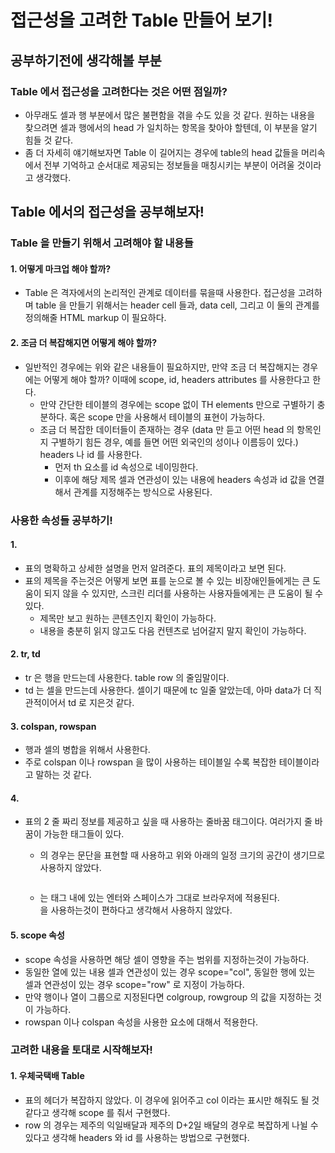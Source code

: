 # 접근성을 고려한 Table 만들어 보기!

## 공부하기전에 생각해볼 부분

### Table 에서 접근성을 고려한다는 것은 어떤 점일까?

- 아무래도 셀과 행 부분에서 많은 불편함을 겪을 수도 있을 것 같다. 원하는 내용을 찾으려면 셀과 행에서의 head 가 일치하는 항목을 찾아야 할텐데, 이 부분을 알기 힘들 것 같다.
- 좀 더 자세히 얘기해보자면 Table 이 길어지는 경우에 table의 head 값들을 머리속에서 전부 기억하고 순서대로 제공되는 정보들을 매칭시키는 부분이 어려울 것이라고 생각했다.

## Table 에서의 접근성을 공부해보자!

### Table 을 만들기 위해서 고려해야 할 내용들

#### 1. 어떻게 마크업 해야 할까?

- Table 은 격자에서의 논리적인 관계로 데이터를 묶을때 사용한다. 접근성을 고려하며 table 을 만들기 위해서는 header cell 들과, data cell, 그리고 이 둘의 관계를 정의해줄 HTML markup 이 필요하다.

#### 2. 조금 더 복잡해지면 어떻게 해야 할까?

- 일반적인 경우에는 위와 같은 내용들이 필요하지만, 만약 조금 더 복잡해지는 경우에는 어떻게 해야 할까? 이때에 scope, id, headers attributes 를 사용한다고 한다.
  - 만약 간단한 테이블의 경우에는 scope 없이 TH elements 만으로 구별하기 충분하다. 혹은 scope 만을 사용해서 테이블의 표현이 가능하다.
  - 조금 더 복잡한 데이터들이 존재하는 경우 (data 만 듣고 어떤 head 의 항목인지 구별하기 힘든 경우, 예를 들면 어떤 외국인의 성이나 이름등이 있다.) headers 나 id 를 사용한다.
    - 먼저 th 요소를 id 속성으로 네이밍한다.
    - 이후에 해당 제목 셀과 연관성이 있는 내용에 headers 속성과 id 값을 연결해서 관계를 지정해주는 방식으로 사용된다.

### 사용한 속성들 공부하기!

#### 1. <caption>

- 표의 명확하고 상세한 설명을 먼저 알려준다. 표의 제목이라고 보면 된다.
- 표의 제목을 주는것은 어떻게 보면 표를 눈으로 볼 수 있는 비장애인들에게는 큰 도움이 되지 않을 수 있지만, 스크린 리더를 사용하는 사용자들에게는 큰 도움이 될 수 있다.
  - 제목만 보고 원하는 콘텐츠인지 확인이 가능하다.
  - 내용을 충분히 읽지 않고도 다음 컨텐츠로 넘어갈지 말지 확인이 가능하다.

#### 2. tr, td

- tr 은 행을 만드는데 사용한다. table row 의 줄임말이다.
- td 는 셀을 만드는데 사용한다. 셀이기 때문에 tc 일줄 알았는데, 아마 data가 더 직관적이어서 td 로 지은것 같다.

#### 3. colspan, rowspan

- 행과 셀의 병합을 위해서 사용한다.
- 주로 colspan 이나 rowspan 을 많이 사용하는 테이블일 수록 복잡한 테이블이라고 말하는 것 같다.

#### 4. <br>

- 표의 2 줄 짜리 정보를 제공하고 싶을 때 사용하는 줄바꿈 태그이다. 여러가지 줄 바꿈이 가능한 태그들이 있다.
  - <p></p> 의 경우는 문단을 표현할 때 사용하고 위와 아래의 일정 크기의 공간이 생기므로 사용하지 않았다.
  - <pre></pre> 는 태그 내에 있는 엔터와 스페이스가 그대로 브라우저에 적용된다. <br> 을 사용하는것이 편하다고 생각해서 사용하지 않았다.

#### 5. scope 속성

- scope 속성을 사용하면 해당 셀이 영향을 주는 범위를 지정하는것이 가능하다.
- 동일한 열에 있는 내용 셀과 연관성이 있는 경우 scope="col", 동일한 행에 있는 셀과 연관성이 있는 경우 scope="row" 로 지정이 가능하다.
- 만약 행이나 열이 그룹으로 지정된다면 colgroup, rowgroup 의 값을 지정하는 것이 가능하다.
- rowspan 이나 colspan 속성을 사용한 요소에 대해서 적용한다.

### 고려한 내용을 토대로 시작해보자!

#### 1. 우체국택배 Table

- 표의 헤더가 복잡하지 않았다. 이 경우에 읽어주고 col 이라는 표시만 해줘도 될 것 같다고 생각해 scope 를 줘서 구현했다.
- row 의 경우는 제주의 익일배달과 제주의 D+2일 배달의 경우로 복잡하게 나뉠 수 있다고 생각해 headers 와 id 를 사용하는 방법으로 구현했다.
